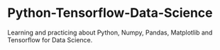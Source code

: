 # Python-Tensorflow-Data-Science
Learning and practicing about Python, Numpy, Pandas, Matplotlib and Tensorflow for Data Science.
